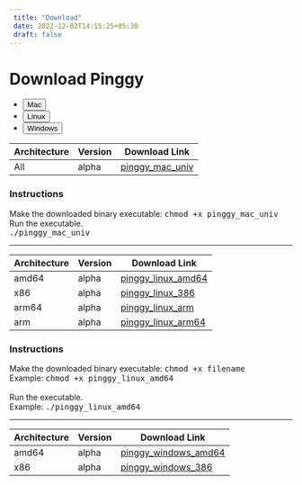 ```yaml
---
 title: "Download" 
 date: 2022-12-02T14:15:25+05:30 
 draft: false 
---
```


# Download Pinggy

<ul class="nav nav-tabs" id="myTab" role="tablist">
<li class="nav-item" role="presentation">
    <button class="nav-link active" id="mac-tab" data-bs-toggle="tab" data-bs-target="#mac-tab-pane" type="button" role="tab" aria-controls="mac-tab-pane" aria-selected="true">Mac</button>
  </li>
  <li class="nav-item" role="presentation">
    <button class="nav-link" id="linux-tab" data-bs-toggle="tab" data-bs-target="#linux-tab-pane" type="button" role="tab" aria-controls="linux-tab-pane" aria-selected="true">Linux</button>
  </li>
  <li class="nav-item" role="presentation">
    <button class="nav-link" id="windows-tab" data-bs-toggle="tab" data-bs-target="#windows-tab-pane" type="button" role="tab" aria-controls="windows-tab-pane" aria-selected="false">Windows</button>
  </li>
</ul>

<div class="tab-content" id="myTabContent">
<div class="tab-pane fade show active" id="mac-tab-pane" role="tabpanel" aria-labelledby="mac-tab" tabindex="0">
        <table class="table">
            <thead>
                <tr>
                <th scope="col">Architecture</th>
                <th scope="col">Version</th>
                <th scope="col">Download Link</th>
                </tr>
            </thead>
            <tbody>
                <tr>
                <td>All</td>
                <td>alpha</td>
                <td><a target="_blank" href="https://s3.ap-south-1.amazonaws.com/public.pinggy.binaries/pinggy_mac_univ">pinggy_mac_univ</a></td>
                </tr>
            </tbody>
        </table>
        <h3>Instructions</h3>
        <span>Make the downloaded binary executable:</span>
        <kbd>chmod +x pinggy_mac_univ</kbd>
        <br>
        <span>Run the executable.<br></span>
        <kbd>./pinggy_mac_univ</kbd>
        <hr>

  </div>
  <div class="tab-pane fade" id="linux-tab-pane" role="tabpanel" aria-labelledby="linux-tab" tabindex="0">
        <table class="table">
            <thead>
                <tr>
                <th scope="col">Architecture</th>
                <th scope="col">Version</th>
                <th scope="col">Download Link</th>
                </tr>
            </thead>
            <tbody>
                <tr>
                <td>amd64</td>
                <td>alpha</td>
                <td><a target="_blank" href="https://s3.ap-south-1.amazonaws.com/public.pinggy.binaries/pinggy_linux_amd64">pinggy_linux_amd64</a></td>
                </tr>
                <tr>
                <td>x86</td>
                <td>alpha</td>
                <td><a target="_blank" href="https://s3.ap-south-1.amazonaws.com/public.pinggy.binaries/pinggy_linux_386">pinggy_linux_386</a></td>
                </tr>
                <tr>
                <td>arm64</td>
                <td>alpha</td>
                <td><a target="_blank" href="https://s3.ap-south-1.amazonaws.com/public.pinggy.binaries/pinggy_linux_arm">pinggy_linux_arm</a></td>
                </tr>
                <tr>
                <td>arm</td>
                <td>alpha</td>
                <td><a target="_blank" href="https://s3.ap-south-1.amazonaws.com/public.pinggy.binaries/pinggy_linux_arm64">pinggy_linux_arm64</a></td>
                </tr>
            </tbody>
        </table>
        <h3>Instructions</h3>
        <span>Make the downloaded binary executable:</span>
        <kbd>chmod +x filename</kbd>
        <br>
        <span>Example:</span>
        <kbd>chmod +x pinggy_linux_amd64</kbd>
        <br>
        <br>
        <span>Run the executable.<br> Example:</span>
        <kbd>./pinggy_linux_amd64</kbd>
        <hr>

  </div>

  <div class="tab-pane fade" id="windows-tab-pane" role="tabpanel" aria-labelledby="windows-tab" tabindex="0">
        <table class="table">
            <thead>
                <tr>
                <th scope="col">Architecture</th>
                <th scope="col">Version</th>
                <th scope="col">Download Link</th>
                </tr>
            </thead>
            <tbody>
                <tr>
                <td>amd64</td>
                <td>alpha</td>
                <td><a target="_blank" href="https://s3.ap-south-1.amazonaws.com/public.pinggy.binaries/pinggy_windows_amd64.exe">pinggy_windows_amd64</a></td>
                </tr>
                <tr>
                <td>x86</td>
                <td>alpha</td>
                <td><a target="_blank" href="https://s3.ap-south-1.amazonaws.com/public.pinggy.binaries/pinggy_windows_386.exe">pinggy_windows_386</a></td>
                </tr>
            </tbody>
        </table>
  </div>
</div>
